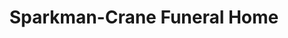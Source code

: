 ---
title: "Sparkman-Crane Funeral Home"
url: /dallas/sparkman-crane-funeral-home/
shop: Bestattungen
---